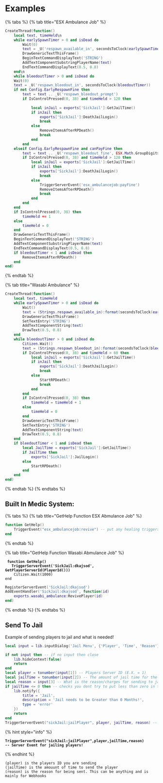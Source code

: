 # Examples



{% tabs %}
{% tab title="ESX Ambulance Job" %}
```lua
CreateThread(function()
    local text, timeHeld\n
    while earlySpawnTimer > 0 and isDead do
        Wait(0)
        text = _U('respawn_available_in', secondsToClock(earlySpawnTimer))\n
        DrawGenericTextThisFrame()
        BeginTextCommandDisplayText('STRING')
        AddTextComponentSubstringPlayerName(text)
        EndTextCommandDisplayText(0.5, 0.8)
    end\n
    while bleedoutTimer > 0 and isDead do
    Wait(0)
    text = _U('respawn_bleedout_in', secondsToClock(bleedoutTimer))
    if not Config.EarlyRespawnFine then
        text = text .. _U('respawn_bleedout_prompt')
        if IsControlPressed(0, 38) and timeHeld > 120 then
        
            local inJail = exports['SickJail']:GetJailTime()
            if inJail then
                exports['SickJail']:DeathJailLogin()
                break
            else
                RemoveItemsAfterRPDeath()
                break
            end
        end
    elseif Config.EarlyRespawnFine and canPayFine then
        text = text .. _U('respawn_bleedout_fine', ESX.Math.GroupDigits(Config.EarlyRespawnFineAmount))
        if IsControlPressed(0, 38) and timeHeld > 120 then
            local inJail = exports['SickJail']:GetJailTime()
            if inJail then
                exports['SickJail']:DeathJailLogin()
                break
            else
                TriggerServerEvent('esx_ambulancejob:payFine')
                RemoveItemsAfterRPDeath()
                break
            end
        end
    end
    if IsControlPressed(0, 38) then
        timeHeld += 1
    else
        timeHeld = 0
    end
    DrawGenericTextThisFrame()
    BeginTextCommandDisplayText('STRING')
    AddTextComponentSubstringPlayerName(text)
    EndTextCommandDisplayText(0.5, 0.8)
    if bleedoutTimer < 1 and isDead then
        RemoveItemsAfterRPDeath()
    end
end)
```
{% endtab %}

{% tab title="Wasabi Ambulance" %}
```lua
CreateThread(function()
    local text, timeHeld
    while earlySpawnTimer > 0 and isDead do
        Wait()
        text = (Strings.respawn_available_in):format(secondsToClock(earlySpawnTimer))
        DrawGenericTextThisFrame()
        SetTextEntry('STRING')
        AddTextComponentString(text)
        DrawText(0.5, 0.8)
    end
    while bleedoutTimer > 0 and isDead do
        Citizen.Wait()
        text = (Strings.respawn_bleedout_in):format(secondsToClock(bleedoutTimer)) .. Strings.respawn_bleedout_prompt
        if IsControlPressed(0, 38) and timeHeld > 60 then
            local inJail = exports['SickJail']:GetJailTime()
            if inJail then
                exports['SickJail']:DeathJailLogin()
                break
            else
                StartRPDeath()
                break
            end
        end
        if IsControlPressed(0, 38) then
            timeHeld = timeHeld + 1
        else
            timeHeld = 0
        end
        DrawGenericTextThisFrame()
        SetTextEntry('STRING')
        AddTextComponentString(text)
        DrawText(0.5, 0.8)
    end
    if bleedoutTimer < 1 and isDead then
        local JailTime = exports['SickJail']:GetJailTime()
        if JailTime then		
            exports['SickJail']:JailLogin()
        else
            StartRPDeath()
        end
    end
end)
```
{% endtab %}
{% endtabs %}



## Built In Medic System:



{% tabs %}
{% tab title="GetHelp Function ESX Abmulance Job" %}
```lua
function GetHelp()       
    TriggerEvent("esx_ambulancejob:revive") -- put any healing triggers here!
end 
```
{% endtab %}

{% tab title="GetHelp Function Wasabi Abmulance Job" %}
<pre class="language-lua"><code class="lang-lua"><strong> function GetHelp()  
</strong><strong>   TriggerServerEvent('SickJail:dkajsod', GetPlayerServerId(PlayerId()))
</strong>    Citizen.Wait(1000)
end  
</code></pre>

```lua
RegisterServerEvent('SickJail:dkajsod')
AddEventHandler('SickJail:dkajsod', function(id)
    exports.wasabi_ambulance:RevivePlayer(id)
end)
```
{% endtab %}
{% endtabs %}



## Send To Jail

Example of sending players to jail and what is needed!

```lua
local input = lib.inputDialog('Jail Menu', {'Player', 'Time', 'Reason'})  -- Lib Input

if not input then -- if no input then close
    lib.hideContext(false)
    return 
end
local player = tonumber(input[1]) -- Players Server ID (E.X. = 1)
local jailTime = tonumber(input[2]) -- The amount of jail time for the player
local reason = input[3] -- What is the reason/charges for sending to jail
if jailTime <= 0 then -- checks you dont try to put less than zero in the time
    lib.notify({
        title = 'Jail',
        description = 'Jail needs to be Greater than 0 Months!',
        type = 'error'
    })
    return
end
TriggerServerEvent("sickJail:jailPlayer", player, jailTime, reason) -- Server Event for jailing players!
```



{% hint style="info" %}
<pre class="language-lua"><code class="lang-lua"><strong>TriggerServerEvent("sickJail:jailPlayer",player,jailTime,reason) 
</strong><strong>-- Server Event for jailing players!
</strong></code></pre>
{% endhint %}

```
(player) is the players ID you are sending
(jailTime) is the amouunt of time to send the player
(reason) is the reason for being sent. This can be anything and is mainly for Webhooks
```

